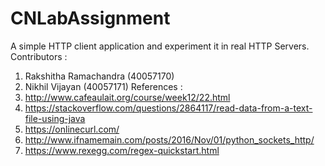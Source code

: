 # CNLabAssignment
 A simple HTTP client application and experiment it in real HTTP Servers.
 Contributors : 
 1) Rakshitha Ramachandra (40057170)
 2) Nikhil Vijayan (40057171)
 References : 
 1) http://www.cafeaulait.org/course/week12/22.html
 2) https://stackoverflow.com/questions/2864117/read-data-from-a-text-file-using-java
 3) https://onlinecurl.com/
 4) http://www.ifnamemain.com/posts/2016/Nov/01/python_sockets_http/
 5) https://www.rexegg.com/regex-quickstart.html
